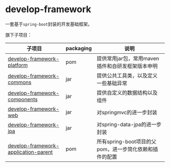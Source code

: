 # develop-framework

一套基于`spring-boot`封装的开发基础框架。

旗下子项目：

| 子项目                                                       | packaging | 说明                                                   |
| ------------------------------------------------------------ | --------- | ------------------------------------------------------ |
| [develop-framework-platform](https://github.com/developframework/kite/blob/master/README-platform.md) | pom       | 提供常用jar包，常用maven插件和自研发框架版本申明       |
| [develop-framework-commons](https://github.com/developframework/kite/blob/master/README-commons.md) | jar       | 提供公共工具类，以及定义一些基础异常                   |
| [develop-framework-components](https://github.com/developframework/kite/blob/master/README-components.md) | jar       | 提供自定义的数据结构以及组件                           |
| [develop-framework-web](https://github.com/developframework/kite/blob/master/README-web.md) | jar       | 对springmvc的进一步封装                                |
| [develop-framework-jpa](https://github.com/developframework/kite/blob/master/README-jpa.md) | jar       | 对spring-data-jpa的进一步封装                          |
| [develop-framework-application-parent](https://github.com/developframework/kite/blob/master/README-application-parent.md) | pom       | 所有spring-boot项目的父pom，进一步简化依赖和插件的配置 |


